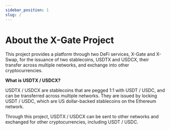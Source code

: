 ```yaml
---
sidebar_position: 1
slug: /
---
```


# About the X-Gate Project

This project provides a platform through two DeFi services, X-Gate and X-Swap, for the issuance of two stablecoins, USDTX and USDCX, their transfer across multiple networks, and exchange into other cryptocurrencies.

**What is USDTX / USDCX?**

USDTX / USDCX are stablecoins that are pegged 1:1 with USDT / USDC, and can be transferred across multiple networks. They are issued by locking USDT / USDC, which are US dollar-backed stablecoins on the Ethereum network.

Through this project, USDTX / USDCX can be sent to other networks and exchanged for other cryptocurrencies, including USDT / USDC.